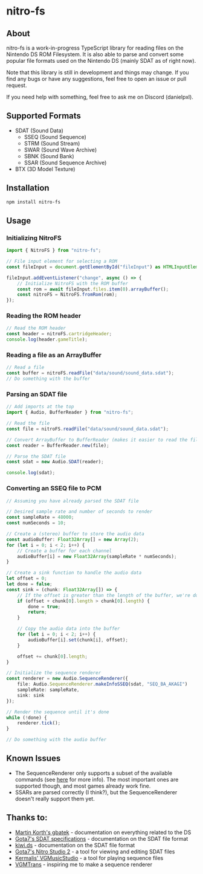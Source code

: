 # nitro-fs

## About
nitro-fs is a work-in-progress TypeScript library for reading files on the Nintendo DS ROM Filesystem. It is also able to parse and convert some popular file formats used on the Nintendo DS (mainly SDAT as of right now).

Note that this library is still in development and things may change. If you find any bugs or have any suggestions, feel free to open an issue or pull request.

If you need help with something, feel free to ask me on Discord (danielpxl).

## Supported Formats
- SDAT (Sound Data)
	- SSEQ (Sound Sequence)
	- STRM (Sound Stream)
	- SWAR (Sound Wave Archive)
	- SBNK (Sound Bank)
	- SSAR (Sound Sequence Archive)
- BTX (3D Model Texture)

## Installation
```bash
npm install nitro-fs
```

## Usage
### Initializing NitroFS
```typescript
import { NitroFS } from "nitro-fs";

// File input element for selecting a ROM
const fileInput = document.getElementById("fileInput") as HTMLInputElement;

fileInput.addEventListener("change", async () => {
	// Initialize NitroFS with the ROM buffer
	const rom = await fileInput.files.item(0).arrayBuffer();
	const nitroFS = NitroFS.fromRom(rom);
});
```

### Reading the ROM header
```typescript
// Read the ROM header
const header = nitroFS.cartridgeHeader;
console.log(header.gameTitle);
```

### Reading a file as an ArrayBuffer
```typescript
// Read a file
const buffer = nitroFS.readFile("data/sound/sound_data.sdat");
// Do something with the buffer
```

### Parsing an SDAT file
```typescript
// Add imports at the top
import { Audio, BufferReader } from "nitro-fs";
```
```typescript
// Read the file
const file = nitroFS.readFile("data/sound/sound_data.sdat");

// Convert ArrayBuffer to BufferReader (makes it easier to read the file)
const reader = BufferReader.new(file);

// Parse the SDAT file
const sdat = new Audio.SDAT(reader);

console.log(sdat);
```

### Converting an SSEQ file to PCM
```typescript
// Assuming you have already parsed the SDAT file

// Desired sample rate and number of seconds to render
const sampleRate = 48000;
const numSeconds = 10;

// Create a (stereo) buffer to store the audio data
const audioBuffer: Float32Array[] = new Array(2);
for (let i = 0; i < 2; i++) {
	// Create a buffer for each channel
	audioBuffer[i] = new Float32Array(sampleRate * numSeconds);
}

// Create a sink function to handle the audio data
let offset = 0;
let done = false;
const sink = (chunk: Float32Array[]) => {
	// If the offset is greater than the length of the buffer, we're done
	if (offset + chunk[0].length > chunk[0].length) {
		done = true;
		return;
	}

	// Copy the audio data into the buffer
	for (let i = 0; i < 2; i++) {
		audioBuffer[i].set(chunk[i], offset);
	}

	offset += chunk[0].length;
}

// Initialize the sequence renderer
const renderer = new Audio.SequenceRenderer({
	file: Audio.SequenceRenderer.makeInfoSSEQ(sdat, "SEQ_BA_AKAGI")
	sampleRate: sampleRate, 
	sink: sink
});

// Render the sequence until it's done
while (!done) {
	renderer.tick();
}

// Do something with the audio buffer
```

## Known Issues
- The SequenceRenderer only supports a subset of the available commands (see [here](src/Formats/Audio/SequenceRenderer/Track.ts) for more info). The most important ones are supported though, and most games already work fine.
- SSARs are parsed correctly (I think?), but the SequenceRenderer doesn't really support them yet.

## Thanks to:
- [Martin Korth's gbatek](https://problemkaputt.de/gbatek.htm) - documentation on everything related to the DS
- [Gota7's SDAT specifications](https://gota7.github.io/NitroStudio2/#file-specifications) - documentation on the SDAT file format
- [kiwi.ds](https://web.archive.org/web/20201021055354/https://sites.google.com/site/kiwids/sdat.html) - documentation on the SDAT file format
- [Gota7's Nitro Studio 2](https://gota7.github.io/NitroStudio2/) - a tool for viewing and editing SDAT files
- [Kermalis' VGMusicStudio](https://github.com/Kermalis/VGMusicStudio) - a tool for playing sequence files
- [VGMTrans](https://github.com/vgmtrans/vgmtrans) - inspiring me to make a sequence renderer